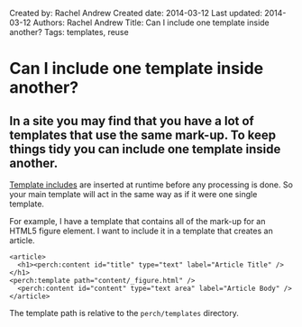 Created by: Rachel Andrew
Created date: 2014-03-12
Last updated: 2014-03-12
Authors: Rachel Andrew
Title: Can I include one template inside another?
Tags: templates, reuse

# Can I include one template inside another?

## In a site you may find that you have a lot of templates that use the same mark-up. To keep things tidy you can include one template inside another.

[Template includes](http://docs.grabaperch.com/docs/templates/includes/) are inserted at runtime before any processing is done. So your main template will act in the same way as if it were one single template.

For example, I have a template that contains all of the mark-up for an HTML5 figure element. I want to include it in a template that creates an article.

    <article>
      <h1><perch:content id="title" type="text" label="Article Title" /></h1>
    <perch:template path="content/_figure.html" />
      <perch:content id="content" type="text area" label="Article Body" />  
    </article>

The template path is relative to the `perch/templates` directory.